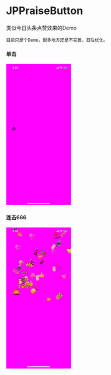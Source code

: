 # JPPraiseButton

类似今日头条点赞效果的Demo
    
    目前只是个Demo，很多地方还是不完善，日后优化。
    
#### 单击
![image](https://github.com/Rogue24/JPPraiseButton/raw/master/Cover/singleClick.gif)
    
#### 连击666
![image](https://github.com/Rogue24/JPPraiseButton/raw/master/Cover/holdDown.gif)
